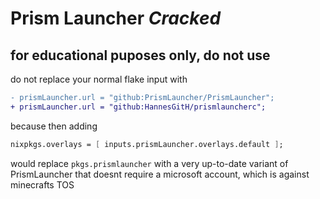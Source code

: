 # Prism Launcher _Cracked_

## for educational puposes only, do not use

do not replace your normal flake input with 
```diff
- prismLauncher.url = "github:PrismLauncher/PrismLauncher";
+ prismLauncher.url = "github:HannesGitH/prismlauncherc";
```
because then adding 
```nix
nixpkgs.overlays = [ inputs.prismLauncher.overlays.default ];
```
would replace `pkgs.prismlauncher` with a very up-to-date variant of PrismLauncher that doesnt require a microsoft account, which is against minecrafts TOS
